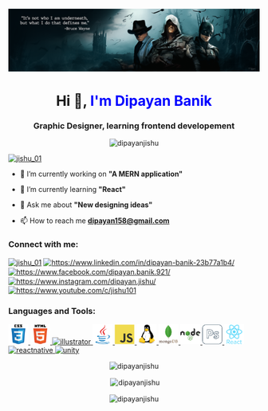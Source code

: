 ![MasterHead](https://github.com/dipayanjishu/dipayanjishu/blob/main/Github%20Banners.png)
<h1 align="center">Hi 👋, <span style="color:blue;">I'm Dipayan Banik</span></h1>
<h3 align="center"><span color="00FF00">Graphic Designer, learning frontend developement</span></h3>

<p align="center" style="border-radius: 25px;"> <img src="https://komarev.com/ghpvc/?username=dipayanjishu&label=Profile%20views&color=0e75b6&style=flat" alt="dipayanjishu" /> </p>

<p align="left" > <a href="https://twitter.com/jishu_01" target="blank"><img src="https://img.shields.io/twitter/follow/jishu_01?logo=twitter&style=for-the-badge" alt="jishu_01" /></a> </p>

- 🔭 I’m currently working on **"A MERN application"**

- 🌱 I’m currently learning **"React"**


- 💬 Ask me about **"New designing ideas"**

- 📫 How to reach me **dipayan158@gmail.com**

<h3 align="left">Connect with me:</h3>
<p align="left">
<a href="https://twitter.com/jishu_01" target="blank"><img align="center" src="https://raw.githubusercontent.com/rahuldkjain/github-profile-readme-generator/master/src/images/icons/Social/twitter.svg" alt="jishu_01" height="30" width="40" /></a>
<a href="https://www.linkedin.com/in/dipayan-banik-23b77a1b4/" target="blank"><img align="center" src="https://raw.githubusercontent.com/rahuldkjain/github-profile-readme-generator/master/src/images/icons/Social/linked-in-alt.svg" alt="https://www.linkedin.com/in/dipayan-banik-23b77a1b4/" height="30" width="40" /></a>
<a href="https://www.facebook.com/dipayan.banik.921/" target="blank"><img align="center" src="https://raw.githubusercontent.com/rahuldkjain/github-profile-readme-generator/master/src/images/icons/Social/facebook.svg" alt="https://www.facebook.com/dipayan.banik.921/" height="30" width="40" /></a>
<a href="https://www.instagram.com/dipayan.jishu/" target="blank"><img align="center" src="https://raw.githubusercontent.com/rahuldkjain/github-profile-readme-generator/master/src/images/icons/Social/instagram.svg" alt="https://www.instagram.com/dipayan.jishu/" height="30" width="40" /></a>
<a href="https://www.youtube.com/c/jishu101" target="blank"><img align="center" src="https://raw.githubusercontent.com/rahuldkjain/github-profile-readme-generator/master/src/images/icons/Social/youtube.svg" alt="https://www.youtube.com/c/jishu101" height="30" width="40" /></a>
</p>

<h3 align="left">Languages and Tools:</h3>
<p align="left">  <a href="https://www.w3schools.com/css/" target="_blank" rel="noreferrer"> <img src="https://raw.githubusercontent.com/devicons/devicon/master/icons/css3/css3-original-wordmark.svg" alt="css3" width="40" height="40"/> </a> <a href="https://www.w3.org/html/" target="_blank" rel="noreferrer"> <img src="https://raw.githubusercontent.com/devicons/devicon/master/icons/html5/html5-original-wordmark.svg" alt="html5" width="40" height="40"/> </a> <a href="https://www.adobe.com/in/products/illustrator.html" target="_blank" rel="noreferrer"> <img src="https://www.vectorlogo.zone/logos/adobe_illustrator/adobe_illustrator-icon.svg" alt="illustrator" width="40" height="40"/> </a> <a href="https://www.java.com" target="_blank" rel="noreferrer"> <img src="https://raw.githubusercontent.com/devicons/devicon/master/icons/java/java-original.svg" alt="java" width="40" height="40"/> </a> <a href="https://developer.mozilla.org/en-US/docs/Web/JavaScript" target="_blank" rel="noreferrer"> <img src="https://raw.githubusercontent.com/devicons/devicon/master/icons/javascript/javascript-original.svg" alt="javascript" width="40" height="40"/> </a> <a href="https://www.linux.org/" target="_blank" rel="noreferrer"> <img src="https://raw.githubusercontent.com/devicons/devicon/master/icons/linux/linux-original.svg" alt="linux" width="40" height="40"/> </a> <a href="https://www.mongodb.com/" target="_blank" rel="noreferrer"> <img src="https://raw.githubusercontent.com/devicons/devicon/master/icons/mongodb/mongodb-original-wordmark.svg" alt="mongodb" width="40" height="40"/> </a> <a href="https://nodejs.org" target="_blank" rel="noreferrer"> <img src="https://raw.githubusercontent.com/devicons/devicon/master/icons/nodejs/nodejs-original-wordmark.svg" alt="nodejs" width="40" height="40"/> </a> <a href="https://www.photoshop.com/en" target="_blank" rel="noreferrer"> <img src="https://raw.githubusercontent.com/devicons/devicon/master/icons/photoshop/photoshop-line.svg" alt="photoshop" width="40" height="40"/> </a> <a href="https://reactjs.org/" target="_blank" rel="noreferrer"> <img src="https://raw.githubusercontent.com/devicons/devicon/master/icons/react/react-original-wordmark.svg" alt="react" width="40" height="40"/> </a> <a href="https://reactnative.dev/" target="_blank" rel="noreferrer"> <img src="https://reactnative.dev/img/header_logo.svg" alt="reactnative" width="40" height="40"/> </a> <a href="https://unity.com/" target="_blank" rel="noreferrer"> <img src="https://www.vectorlogo.zone/logos/unity3d/unity3d-icon.svg" alt="unity" width="40" height="40"/> </a> </p>
<div align="center">
<p><img align="center" src="https://github-readme-stats.vercel.app/api/top-langs?username=dipayanjishu&show_icons=true&locale=en&layout=compact" alt="dipayanjishu" /></p>

<p>&nbsp;<img align="center" src="https://github-readme-stats.vercel.app/api?username=dipayanjishu&show_icons=true&locale=en" alt="dipayanjishu" /></p>

<p><img align="center" src="https://github-readme-streak-stats.herokuapp.com/?user=dipayanjishu&" alt="dipayanjishu" /></p>
  </div>
